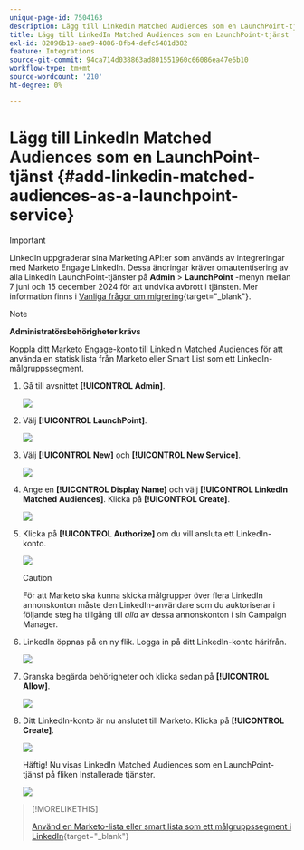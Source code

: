 ```yaml
---
unique-page-id: 7504163
description: Lägg till LinkedIn Matched Audiences som en LaunchPoint-tjänst - Marketo Docs - produktdokumentation
title: Lägg till LinkedIn Matched Audiences som en LaunchPoint-tjänst
exl-id: 82096b19-aae9-4086-8fb4-defc5481d382
feature: Integrations
source-git-commit: 94ca714d038863ad801551960c66086ea47e6b10
workflow-type: tm+mt
source-wordcount: '210'
ht-degree: 0%

---
```


# Lägg till LinkedIn Matched Audiences som en LaunchPoint-tjänst {#add-linkedin-matched-audiences-as-a-launchpoint-service}

>[!IMPORTANT]
>
>LinkedIn uppgraderar sina Marketing API:er som används av integreringar med Marketo Engage LinkedIn. Dessa ändringar kräver omautentisering av alla LinkedIn LaunchPoint-tjänster på **Admin** > **LaunchPoint** -menyn mellan 7 juni och 15 december 2024 för att undvika avbrott i tjänsten. Mer information finns i [Vanliga frågor om migrering](https://nation.marketo.com/t5/employee-blogs/linkedin-re-authentication-required/ba-p/347794){target="_blank"}.

>[!NOTE]
>
>**Administratörsbehörigheter krävs**

Koppla ditt Marketo Engage-konto till LinkedIn Matched Audiences för att använda en statisk lista från Marketo eller Smart List som ett LinkedIn-målgruppssegment.

1. Gå till avsnittet **[!UICONTROL Admin]**.

   ![](assets/admin.png)

1. Välj **[!UICONTROL LaunchPoint]**.

   ![](assets/image2014-12-5-14-3a35-3a27.png)

1. Välj **[!UICONTROL New]** och **[!UICONTROL New Service]**.

   ![](assets/image2014-12-5-14-3a37-3a33.png)

1. Ange en **[!UICONTROL Display Name]** och välj **[!UICONTROL LinkedIn Matched Audiences]**. Klicka på **[!UICONTROL Create]**.

   ![](assets/image2018-2-23-14-3a25-3a39.png)

1. Klicka på **[!UICONTROL Authorize]** om du vill ansluta ett LinkedIn-konto.

   ![](assets/authorizeaccount.png)

   >[!CAUTION]
   >
   >För att Marketo ska kunna skicka målgrupper över flera LinkedIn annonskonton måste den LinkedIn-användare som du auktoriserar i följande steg ha tillgång till *alla* av dessa annonskonton i sin Campaign Manager.

1. LinkedIn öppnas på en ny flik. Logga in på ditt LinkedIn-konto härifrån.

   ![](assets/image2018-2-23-14-3a32-3a20.png)

1. Granska begärda behörigheter och klicka sedan på **[!UICONTROL Allow]**.

   ![](assets/li-permissions.png)

1. Ditt LinkedIn-konto är nu anslutet till Marketo. Klicka på **[!UICONTROL Create]**.

   ![](assets/image2018-2-23-14-3a35-3a55.png)

   Häftig! Nu visas LinkedIn Matched Audiences som en LaunchPoint-tjänst på fliken Installerade tjänster.

   ![](assets/bartholomew2.png)

>[!MORELIKETHIS]
>
>[Använd en Marketo-lista eller smart lista som ett målgruppssegment i LinkedIn](/help/marketo/product-docs/demand-generation/social/social-functions/use-a-marketo-list-or-smart-list-as-a-linkedin-audience-segment.md){target="_blank"}
